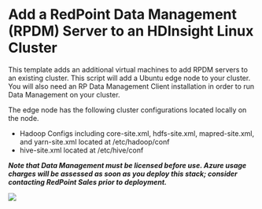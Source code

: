 # Add a RedPoint Data Management (RPDM) Server to an HDInsight Linux Cluster
This template adds an additional virtual machines to add RPDM servers to an existing cluster. This script
will add a Ubuntu edge node to your cluster.  You will also need an RP Data Management Client installation
in order to run Data Management on your cluster.

The edge node has the following cluster configurations located locally on the node.<br />
* Hadoop Configs including core-site.xml, hdfs-site.xml, mapred-site.xml, and yarn-site.xml
located at /etc/hadoop/conf <br />
* hive-site.xml located at /etc/hive/conf

**_Note that Data Management must be licensed before use. Azure usage charges will
be assessed as soon as you deploy this stack; consider contacting RedPoint Sales prior to deployment._**

<a href="https://portal.azure.com/#create/Microsoft.Template/uri/https%3A%2F%2Fraw.githubusercontent.com%2Fredpoint-global%2Fdm4h-hdi-test%2Fmaster%2Fedgenode-only%2Fazuredeploy.json" target="_blank">
    <img src="http://azuredeploy.net/deploybutton.png"/>
</a>
